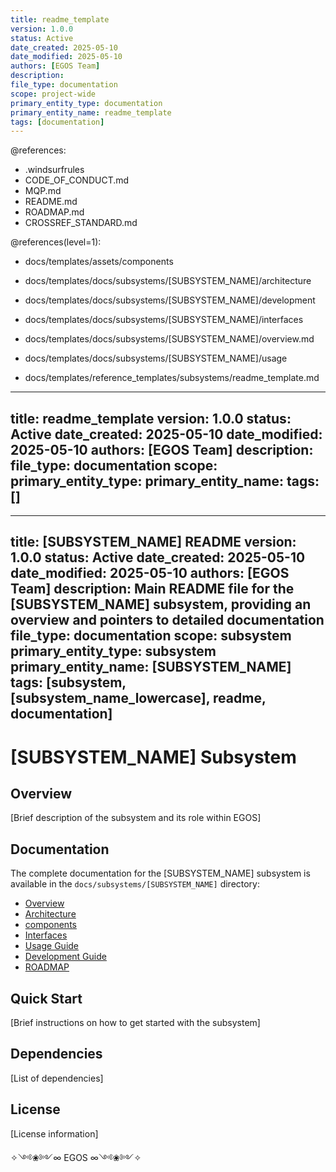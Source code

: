 ```yaml
---
title: readme_template
version: 1.0.0
status: Active
date_created: 2025-05-10
date_modified: 2025-05-10
authors: [EGOS Team]
description: 
file_type: documentation
scope: project-wide
primary_entity_type: documentation
primary_entity_name: readme_template
tags: [documentation]
---
```


@references:
- .windsurfrules
- CODE_OF_CONDUCT.md
- MQP.md
- README.md
- ROADMAP.md
- CROSSREF_STANDARD.md

@references(level=1):
  - docs/templates/assets/components
  - docs/templates/docs/subsystems/[SUBSYSTEM_NAME]/architecture
  - docs/templates/docs/subsystems/[SUBSYSTEM_NAME]/development
  - docs/templates/docs/subsystems/[SUBSYSTEM_NAME]/interfaces
  - docs/templates/docs/subsystems/[SUBSYSTEM_NAME]/overview.md
  - docs/templates/docs/subsystems/[SUBSYSTEM_NAME]/usage





  - docs/templates/reference_templates/subsystems/readme_template.md

---
title: readme_template
version: 1.0.0
status: Active
date_created: 2025-05-10
date_modified: 2025-05-10
authors: [EGOS Team]
description: 
file_type: documentation
scope: 
primary_entity_type: 
primary_entity_name: 
tags: []
---

---
title: [SUBSYSTEM_NAME] README
version: 1.0.0
status: Active
date_created: 2025-05-10
date_modified: 2025-05-10
authors: [EGOS Team]
description: Main README file for the [SUBSYSTEM_NAME] subsystem, providing an overview and pointers to detailed documentation
file_type: documentation
scope: subsystem
primary_entity_type: subsystem
primary_entity_name: [SUBSYSTEM_NAME]
tags: [subsystem, [subsystem_name_lowercase], readme, documentation]
---

# [SUBSYSTEM_NAME] Subsystem

## Overview

[Brief description of the subsystem and its role within EGOS]

## Documentation

The complete documentation for the [SUBSYSTEM_NAME] subsystem is available in the `docs/subsystems/[SUBSYSTEM_NAME]` directory:

- [Overview](../../docs/subsystems/[SUBSYSTEM_NAME]/overview.md)
- [Architecture](../../docs/subsystems/[SUBSYSTEM_NAME]/architecture)
- [components](../../assets/components)
- [Interfaces](../../docs/subsystems/[SUBSYSTEM_NAME]/interfaces)
- [Usage Guide](../../docs/subsystems/[SUBSYSTEM_NAME]/usage)
- [Development Guide](../../docs/subsystems/[SUBSYSTEM_NAME]/development)
- [ROADMAP](../../../governance/migrations/processed/pt/ROADMAP.md)

## Quick Start

[Brief instructions on how to get started with the subsystem]

## Dependencies

[List of dependencies]

## License

[License information]

✧༺❀༻∞ EGOS ∞༺❀༻✧